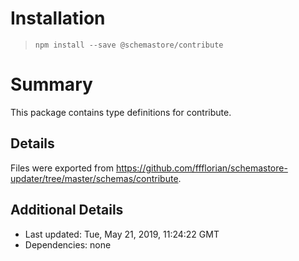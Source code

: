 # Installation
> `npm install --save @schemastore/contribute`

# Summary
This package contains type definitions for contribute.

## Details
Files were exported from https://github.com/ffflorian/schemastore-updater/tree/master/schemas/contribute.

## Additional Details
* Last updated: Tue, May 21, 2019, 11:24:22 GMT
* Dependencies: none

